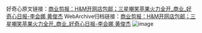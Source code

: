 好奇心原文链接：[商业剪报：H&M开网店包邮；三星嘲笑苹果火力全开_商业_好奇心日报-李会娜 黄俊杰](https://www.qdaily.com/articles/2326.html)
WebArchive归档链接：[商业剪报：H&M开网店包邮；三星嘲笑苹果火力全开_商业_好奇心日报-李会娜 黄俊杰](http://web.archive.org/web/20190623151041/https://www.qdaily.com/articles/2326.html)
![image](http://ww3.sinaimg.cn/large/007d5XDply1g3v68xl4t3j30u042fqv5)